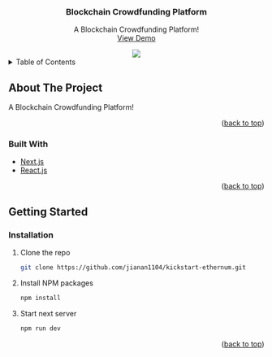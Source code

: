 <div id="top"></div>


<!-- PROJECT LOGO -->
<br />
<div align="center">


  <h3 align="center">Blockchain Crowdfunding Platform</h3>

  <p align="center">
    A Blockchain Crowdfunding Platform!
    <br />
    <a href="https://kickstart-ethernum.vercel.app/">View Demo</a>
  </p>

  <img src="https://i.imgur.com/OmWcbK2.png">

</div>



<!-- TABLE OF CONTENTS -->
<details>
  <summary>Table of Contents</summary>
  <ol>
    <li>
      <a href="#about-the-project">About The Project</a>
      <ul>
        <li><a href="#built-with">Built With</a></li>
      </ul>
    </li>
    <li>
      <a href="#getting-started">Getting Started</a>
      <ul>
        <li><a href="#installation">Installation</a></li>
      </ul>
    </li>
  </ol>
</details>



<!-- ABOUT THE PROJECT -->
## About The Project

A Blockchain Crowdfunding Platform!

<p align="right">(<a href="#top">back to top</a>)</p>



### Built With


* [Next.js](https://nextjs.org/)
* [React.js](https://reactjs.org/)


<p align="right">(<a href="#top">back to top</a>)</p>



<!-- GETTING STARTED -->
## Getting Started


### Installation


1. Clone the repo
   ```sh
   git clone https://github.com/jianan1104/kickstart-ethernum.git
   ```
2. Install NPM packages
   ```sh
   npm install
   ```
3. Start next server
   ```sh
   npm run dev
   ```

<p align="right">(<a href="#top">back to top</a>)</p>




